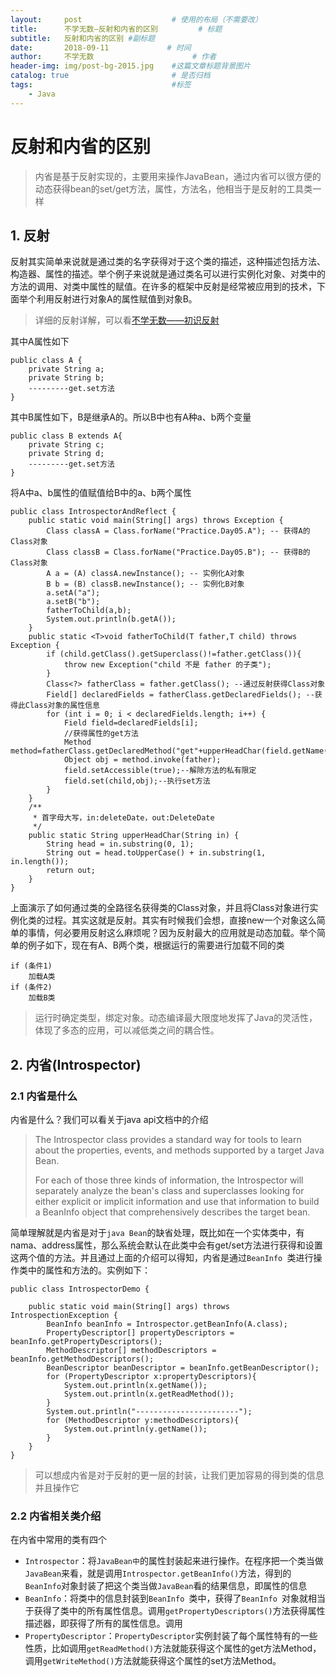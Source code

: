 ```yaml
---
layout:     post                    # 使用的布局（不需要改）
title:      不学无数—反射和内省的区别         # 标题
subtitle:   反射和内省的区别 #副标题
date:       2018-09-11             # 时间
author:     不学无数                      # 作者
header-img: img/post-bg-2015.jpg    #这篇文章标题背景图片
catalog: true                       # 是否归档
tags:                               #标签
    - Java
---
```


# 反射和内省的区别

> 内省是基于反射实现的，主要用来操作JavaBean，通过内省可以很方便的动态获得bean的set/get方法，属性，方法名，他相当于是反射的工具类一样

## 1. 反射

反射其实简单来说就是通过类的名字获得对于这个类的描述，这种描述包括方法、构造器、属性的描述。举个例子来说就是通过类名可以进行实例化对象、对类中的方法的调用、对类中属性的赋值。在许多的框架中反射是经常被应用到的技术，下面举个利用反射进行对象A的属性赋值到对象B。

> 详细的反射详解，可以看[不学无数——初识反射](http://www.jianshu.com/p/4f81d2b525dc)

其中A属性如下

```
public class A {
    private String a;
    private String b;
	---------get.set方法
}

```

其中B属性如下，B是继承A的。所以B中也有A种a、b两个变量

```
public class B extends A{
    private String c;
    private String d;
    ---------get.set方法
}
```

将A中a、b属性的值赋值给B中的a、b两个属性

```
public class IntrospectorAndReflect {
    public static void main(String[] args) throws Exception {
        Class classA = Class.forName("Practice.Day05.A"); -- 获得A的Class对象
        Class classB = Class.forName("Practice.Day05.B"); -- 获得B的Class对象
        A a = (A) classA.newInstance(); -- 实例化A对象
        B b = (B) classB.newInstance(); -- 实例化B对象
        a.setA("a");
        a.setB("b");
        fatherToChild(a,b);
        System.out.println(b.getA());
    }
    public static <T>void fatherToChild(T father,T child) throws Exception {
        if (child.getClass().getSuperclass()!=father.getClass()){
            throw new Exception("child 不是 father 的子类");
        }
        Class<?> fatherClass = father.getClass(); --通过反射获得Class对象
        Field[] declaredFields = fatherClass.getDeclaredFields(); --获得此Class对象的属性信息
        for (int i = 0; i < declaredFields.length; i++) {
            Field field=declaredFields[i];
            //获得属性的get方法
            Method method=fatherClass.getDeclaredMethod("get"+upperHeadChar(field.getName()));
            Object obj = method.invoke(father);
            field.setAccessible(true);--解除方法的私有限定
            field.set(child,obj);--执行set方法
        }
    }
    /**
     * 首字母大写，in:deleteDate，out:DeleteDate
     */
    public static String upperHeadChar(String in) {
        String head = in.substring(0, 1);
        String out = head.toUpperCase() + in.substring(1, in.length());
        return out;
    }
}
```

上面演示了如何通过类的全路径名获得类的Class对象，并且将Class对象进行实例化类的过程。其实这就是反射。其实有时候我们会想，直接new一个对象这么简单的事情，何必要用反射这么麻烦呢？因为反射最大的应用就是动态加载。举个简单的例子如下，现在有A、B两个类，根据运行的需要进行加载不同的类

```
if (条件1)
	加载A类
if (条件2)
	加载B类

```

> 运行时确定类型，绑定对象。动态编译最大限度地发挥了Java的灵活性，体现了多态的应用，可以减低类之间的耦合性。

## 2. 内省(Introspector)

### 2.1 内省是什么

内省是什么？我们可以看关于java api文档中的介绍

> The Introspector class provides a standard way for tools to learn about the properties, events, and methods supported by a target Java Bean.
>
> For each of those three kinds of information, the Introspector will separately analyze the bean's class and superclasses looking for either explicit or implicit information and use that information to build a BeanInfo object that comprehensively describes the target bean.

简单理解就是内省是对于`java Bean`的缺省处理，既比如在一个实体类中，有nama、address属性，那么系统会默认在此类中会有get/set方法进行获得和设置这两个值的方法。并且通过上面的介绍可以得知，内省是通过`BeanInfo `类进行操作类中的属性和方法的。实例如下：

```
public class IntrospectorDemo {

    public static void main(String[] args) throws IntrospectionException {
        BeanInfo beanInfo = Introspector.getBeanInfo(A.class);
        PropertyDescriptor[] propertyDescriptors = beanInfo.getPropertyDescriptors();
        MethodDescriptor[] methodDescriptors = beanInfo.getMethodDescriptors();
        BeanDescriptor beanDescriptor = beanInfo.getBeanDescriptor();
        for (PropertyDescriptor x:propertyDescriptors){
            System.out.println(x.getName());
            System.out.println(x.getReadMethod());
        }
        System.out.println("-----------------------");
        for (MethodDescriptor y:methodDescriptors){
            System.out.println(y.getName());
        }
    }
}

```

> 可以想成内省是对于反射的更一层的封装，让我们更加容易的得到类的信息并且操作它

### 2.2 内省相关类介绍

在内省中常用的类有四个

* `Introspector`：将`JavaBean中`的属性封装起来进行操作。在程序把一个类当做`JavaBean`来看，就是调用`Introspector.getBeanInfo()`方法，得到的`BeanInfo`对象封装了把这个类当做`JavaBean`看的结果信息，即属性的信息
* `BeanInfo`：将类中的信息封装到`BeanInfo `类中，获得了`BeanInfo `对象就相当于获得了类中的所有属性信息。调用`getPropertyDescriptors()`方法获得属性描述器，即获得了所有的属性信息。调用
* `PropertyDescriptor`：`PropertyDescriptor`实例封装了每个属性特有的一些性质，比如调用`getReadMethod()`方法就能获得这个属性的get方法Method，调用`getWriteMethod()`方法就能获得这个属性的set方法Method。














